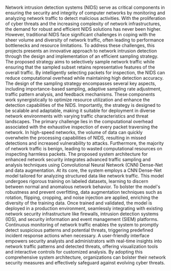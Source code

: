 Network intrusion detection systems (NIDS) serve as critical components in ensuring the security and integrity of computer networks by monitoring and analyzing network traffic to detect malicious activities. 
With the proliferation of cyber threats and the increasing complexity of network infrastructures, the demand for robust and efficient NIDS solutions has never been higher. 
However, traditional NIDS face significant challenges in coping with the sheer volume and diversity of network traffic, often leading to performance bottlenecks and resource limitations. 
To address these challenges, this projects presents an innovative approach to network intrusion detection through the design and implementation of an efficient sampling strategy. 
The proposed strategy aims to selectively sample network traffic while ensuring that the sampled subset retains representative features of the overall traffic. 
By intelligently selecting packets for inspection, the NIDS can reduce computational overhead while maintaining high detection accuracy.
The design of the sampling strategy encompasses several key aspects, including importance-based sampling, adaptive sampling rate adjustment, traffic pattern analysis, and feedback mechanisms. 
These components work synergistically to optimize resource utilization and enhance the detection capabilities of the NIDS. 
Importantly, the strategy is designed to be scalable and adaptable, making it suitable for deployment in diverse network environments with varying traffic characteristics and threat landscapes.
The primary challenge lies in the computational overhead associated with the exhaustive inspection of every packet traversing the network. 
In high-speed networks, the volume of data can quickly overwhelm the processing capabilities of NIDS, resulting in missed detections and increased vulnerability to attacks.
Furthermore, the majority of network traffic is benign, leading to wasted computational resources on inspecting harmless packets.
The proposed system architecture for enhanced network security integrates advanced traffic sampling and analysis techniques using Convolutional Neural Network (CNN) Dense-Net and data augmentation. 
At its core, the system employs a CNN Dense-Net model tailored for analyzing structured data like network traffic. 
This model undergoes rigorous training on labeled datasets, learning to discern between normal and anomalous network behavior. 
To bolster the model's robustness and prevent overfitting, data augmentation techniques such as rotation, flipping, cropping, and noise injection are applied, enriching the diversity of the training data. 
Once trained and validated, the model is deployed in a production environment, seamlessly integrating with existing network security infrastructure like firewalls, intrusion detection systems (IDS), and security information and event management (SIEM) platforms.
Continuous monitoring of network traffic enables the system to promptly detect suspicious patterns and potential threats, triggering predefined incident response actions when necessary.
A user-friendly interface empowers security analysts and administrators with real-time insights into network traffic patterns and detected threats, offering visualization tools and interactive controls for customized analysis. 
By adopting this comprehensive system architecture, organizations can bolster their network security measures and effectively safeguard against evolving cyber threats.
